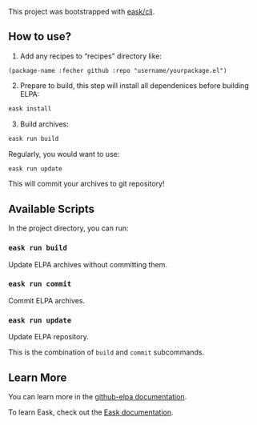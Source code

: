 This project was bootstrapped with [eask/cli](https://github.com/emacs-eask/cli).

## How to use?

1. Add any recipes to “recipes” directory like:

  ```elisp
  (package-name :fecher github :repo "username/yourpackage.el")
  ```

2. Prepare to build, this step will install all dependenices before building ELPA:

  ```sh
  eask install
  ```

3. Build archives:

  ```sh
  eask run build
  ```

Regularly, you would want to use:

  ```sh
  eask run update
  ```

This will commit your archives to git repository!

## Available Scripts

In the project directory, you can run:

### `eask run build`

Update ELPA archives without committing them.

### `eask run commit`

Commit ELPA archives.

### `eask run update`

Update ELPA repository.

This is the combination of `build` and `commit` subcommands.

## Learn More

You can learn more in the [github-elpa documentation](https://github.com/10sr/github-elpa).

To learn Eask, check out the [Eask documentation](https://github.com/emacs-eask).
